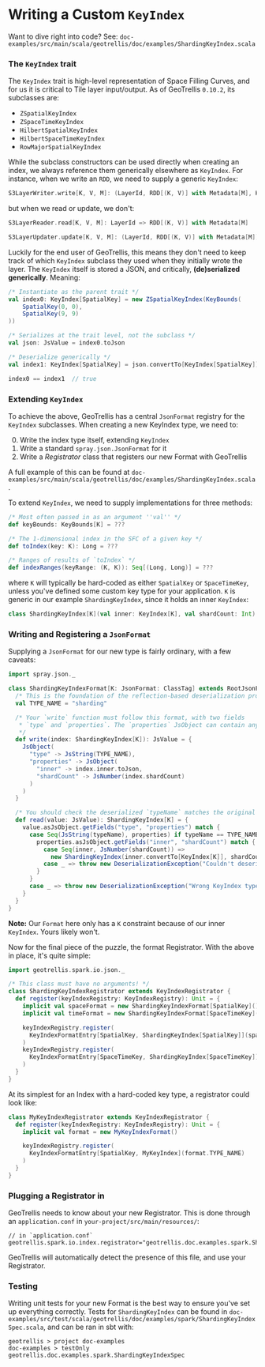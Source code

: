 Writing a Custom `KeyIndex`
===========================

Want to dive right into code? See:
`doc-examples/src/main/scala/geotrellis/doc/examples/ShardingKeyIndex.scala`

### The `KeyIndex` trait

The `KeyIndex` trait is high-level representation of Space Filling Curves,
and for us it is critical to Tile layer input/output. As of GeoTrellis
`0.10.2`, its subclasses are:

- `ZSpatialKeyIndex`
- `ZSpaceTimeKeyIndex`
- `HilbertSpatialKeyIndex`
- `HilbertSpaceTimeKeyIndex`
- `RowMajorSpatialKeyIndex`

While the subclass constructors can be used directly when creating an index,
we always reference them generically elsewhere as `KeyIndex`. For instance,
when we write an `RDD`, we need to supply a generic `KeyIndex`:

```scala
S3LayerWriter.write[K, V, M]: (LayerId, RDD[(K, V)] with Metadata[M], KeyIndex[K]) => Unit
```

but when we read or update, we don't:

```scala
S3LayerReader.read[K, V, M]: LayerId => RDD[(K, V)] with Metadata[M]

S3LayerUpdater.update[K, V, M]: (LayerId, RDD[(K, V)] with Metadata[M]) => Unit
```

Luckily for the end user of GeoTrellis, this means they don't need to keep
track of which `KeyIndex` subclass they used when they initially wrote the
layer. The `KeyIndex` itself is stored a JSON, and critically,
**(de)serialized generically**. Meaning:

```scala
/* Instantiate as the parent trait */
val index0: KeyIndex[SpatialKey] = new ZSpatialKeyIndex(KeyBounds(
    SpatialKey(0, 0),
    SpatialKey(9, 9)
))

/* Serializes at the trait level, not the subclass */
val json: JsValue = index0.toJson

/* Deserialize generically */
val index1: KeyIndex[SpatialKey] = json.convertTo[KeyIndex[SpatialKey]]

index0 == index1  // true
```

### Extending `KeyIndex`

To achieve the above, GeoTrellis has a central `JsonFormat` registry for the `KeyIndex`
subclasses. When creating a new KeyIndex type, we need to:

0. Write the index type itself, extending `KeyIndex`
1. Write a standard `spray.json.JsonFormat` for it
2. Write a *Registrator* class that registers our new Format with GeoTrellis

A full example of this can be found at
`doc-examples/src/main/scala/geotrellis/doc/examples/ShardingKeyIndex.scala`.

To extend `KeyIndex`, we need to supply implementations for three methods:

```scala
/* Most often passed in as an argument ''val'' */
def keyBounds: KeyBounds[K] = ???

/* The 1-dimensional index in the SFC of a given key */
def toIndex(key: K): Long = ???

/* Ranges of results of `toIndex` */
def indexRanges(keyRange: (K, K)): Seq[(Long, Long)] = ???
```

where `K` will typically be hard-coded as either `SpatialKey` or
`SpaceTimeKey`, unless you've defined some custom key type for your
application. `K` is generic in our example `ShardingKeyIndex`, since it
holds an inner `KeyIndex`:

```scala
class ShardingKeyIndex[K](val inner: KeyIndex[K], val shardCount: Int) extends KeyIndex[K] { ... }
```

### Writing and Registering a `JsonFormat`

Supplying a `JsonFormat` for our new type is fairly ordinary, with a few
caveats:

```scala
import spray.json._

class ShardingKeyIndexFormat[K: JsonFormat: ClassTag] extends RootJsonFormat[ShardingKeyIndex[K]] {
  /* This is the foundation of the reflection-based deserialization process */
  val TYPE_NAME = "sharding"

  /* Your `write` function must follow this format, with two fields
   * `type` and `properties`. The `properties` JsObject can contain anything.
   */
  def write(index: ShardingKeyIndex[K]): JsValue = {
    JsObject(
      "type" -> JsString(TYPE_NAME),
      "properties" -> JsObject(
        "inner" -> index.inner.toJson,
        "shardCount" -> JsNumber(index.shardCount)
      )
    )
  }

  /* You should check the deserialized `typeName` matches the original */
  def read(value: JsValue): ShardingKeyIndex[K] = {
    value.asJsObject.getFields("type", "properties") match {
      case Seq(JsString(typeName), properties) if typeName == TYPE_NAME => {
        properties.asJsObject.getFields("inner", "shardCount") match {
          case Seq(inner, JsNumber(shardCount)) =>
            new ShardingKeyIndex(inner.convertTo[KeyIndex[K]], shardCount.toInt)
          case _ => throw new DeserializationException("Couldn't deserialize ShardingKeyIndex.")
        }
      }
      case _ => throw new DeserializationException("Wrong KeyIndex type: ShardingKeyIndex expected.")
    }
  }
}
```

**Note:** Our `Format` here only has a `K` constraint because of our inner
`KeyIndex`. Yours likely won't.

Now for the final piece of the puzzle, the format Registrator. With the
above in place, it's quite simple:

```scala
import geotrellis.spark.io.json._

/* This class must have no arguments! */
class ShardingKeyIndexRegistrator extends KeyIndexRegistrator {
  def register(keyIndexRegistry: KeyIndexRegistry): Unit = {
    implicit val spaceFormat = new ShardingKeyIndexFormat[SpatialKey]()
    implicit val timeFormat = new ShardingKeyIndexFormat[SpaceTimeKey]()

    keyIndexRegistry.register(
      KeyIndexFormatEntry[SpatialKey, ShardingKeyIndex[SpatialKey]](spaceFormat.TYPE_NAME)
    )
    keyIndexRegistry.register(
      KeyIndexFormatEntry[SpaceTimeKey, ShardingKeyIndex[SpaceTimeKey]](timeFormat.TYPE_NAME)
    )
  }
}
```

At its simplest for an Index with a hard-coded key type, a registrator could look like:

```scala
class MyKeyIndexRegistrator extends KeyIndexRegistrator {
  def register(keyIndexRegistry: KeyIndexRegistry): Unit = {
    implicit val format = new MyKeyIndexFormat()

    keyIndexRegistry.register(
      KeyIndexFormatEntry[SpatialKey, MyKeyIndex](format.TYPE_NAME)
    )
  }
}
```

### Plugging a Registrator in

GeoTrellis needs to know about your new Registrator. This is done through an
`application.conf` in `your-project/src/main/resources/`:

```
// in `application.conf`
geotrellis.spark.io.index.registrator="geotrellis.doc.examples.spark.ShardingKeyIndexRegistrator"
```

GeoTrellis will automatically detect the presence of this file, and use your
Registrator.

### Testing

Writing unit tests for your new Format is the best way to ensure you've set
up everything correctly. Tests for `ShardingKeyIndex` can be found in
`doc-examples/src/test/scala/geotrellis/doc/examples/spark/ShardingKeyIndexSpec.scala`,
and can be ran in sbt with:
```
geotrellis > project doc-examples
doc-examples > testOnly geotrellis.doc.examples.spark.ShardingKeyIndexSpec
```
